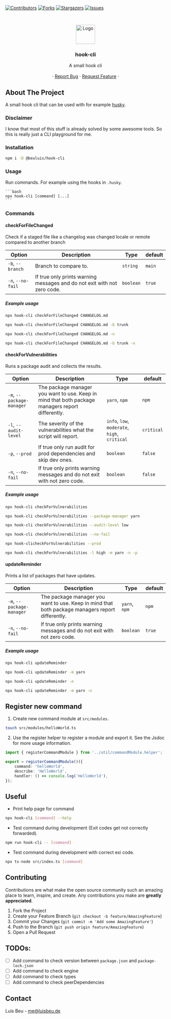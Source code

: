 [![Contributors][contributors-shield]][contributors-url]
[![Forks][forks-shield]][forks-url]
[![Stargazers][stars-shield]][stars-url]
[![Issues][issues-shield]][issues-url]

<!-- PROJECT LOGO -->
<br />
<p align="center">
  <img src="https://yargs.js.org/images/yargs-logo.png" alt="Logo" height="60">

  <h3 align="center">hook-cli</h3>

  <p align="center">
    A small hook cli
    <br />
    <br />
    ·
    <a href="https://github.com/beuluis/hook-cli/issues">Report Bug</a>
    ·
    <a href="https://github.com/beuluis/hook-cli/issues">Request Feature</a>
    ·
  </p>
</p>

<!-- ABOUT THE PROJECT -->

## About The Project

A small hook cli that can be used with for example [husky](https://typicode.github.io/husky/#/).

### Disclaimer

I know that most of this stuff is already solved by some awesome tools. So this is really just a CLI playground for me.

### Installation

```bash
npm i -D @beuluis/hook-cli
```

### Usage

Run commands. For example using the hooks in `.husky`.

    ```bash
    npx hook-cli [command] [...]
    ```

### Commands

#### checkForFileChanged

Check if a staged file like a changelog was changed locale or remote compared to another branch

| Option            | Description                                                              | Type      | default |
| ----------------- | ------------------------------------------------------------------------ | --------- | ------- |
| `-b`, `--branch`  | Branch to compare to.                                                    | `string`  | `main`  |
| `-n`, `--no-fail` | If true only prints warning messages and do not exit with not zero code. | `boolean` | `true`  |

##### Example usage

```bash
npx hook-cli checkForFileChanged CHANGELOG.md
```

```bash
npx hook-cli checkForFileChanged CHANGELOG.md -b trunk
```

```bash
npx hook-cli checkForFileChanged CHANGELOG.md -n
```

```bash
npx hook-cli checkForFileChanged CHANGELOG.md -b trunk -n
```

#### checkForVulnerabilities

Runs a package audit and collects the results.

| Option                    | Description                                                                                      | Type                                          | default    |
| ------------------------- | ------------------------------------------------------------------------------------------------ | --------------------------------------------- | ---------- |
| `-m`, `--package-manager` | The package manager you want to use. Keep in mind that both package managers report differently. | `yarn`, `npm`                                 | `npm`      |
| `-l`, `--audit-level`     | The severity of the vulnerabilities what the script will report.                                 | `info`, `low`, `moderate`, `high`, `critical` | `critical` |
| `-p`, `--prod`            | If true only run audit for prod dependencies and skip dev ones.                                  | `boolean`                                     | `false`    |
| `-n`, `--no-fail`         | If true only prints warning messages and do not exit with not zero code.                         | `boolean`                                     | `false`    |

##### Example usage

```bash
npx hook-cli checkForVulnerabilities
```

```bash
npx hook-cli checkForVulnerabilities --package-manager yarn
```

```bash
npx hook-cli checkForVulnerabilities --audit-level low
```

```bash
npx hook-cli checkForVulnerabilities --no-fail
```

```bash
npx hook-clicheckForVulnerabilities --prod
```

```bash
npx hook-cli checkForVulnerabilities -l high -m yarn -n -p
```

#### updateReminder

Prints a list of packages that have updates.

| Option                    | Description                                                                                      | Type          | default |
| ------------------------- | ------------------------------------------------------------------------------------------------ | ------------- | ------- |
| `-m`, `--package-manager` | The package manager you want to use. Keep in mind that both package managers report differently. | `yarn`, `npm` | `npm`   |
| `-n`, `--no-fail`         | If true only prints warning messages and do not exit with not zero code.                         | `boolean`     | `true`  |

##### Example usage

```bash
npx hook-cli updateReminder
```

```bash
npx hook-cli updateReminder -m yarn
```

```bash
npx hook-cli updateReminder -n
```

```bash
npx hook-cli updateReminder -m yarn -n
```

<!-- REGISTER NEW COMMAND -->

## Register new command

1. Create new command module at `src/modules`.

```bash
touch src/modules/helloWorld.ts
```

2. Use the register helper to register a module and export it. See the Jsdoc for more usage information.

```typescript
import { registerCommandModule } from '../util/commandModule.helper';

export = registerCommandModule()({
    command: 'helloWorld',
    describe: 'HelloWorld',
    handler: () => console.log('HelloWorld'),
});
```

<!-- USEFUL -->

## Useful

-   Print help page for command

```bash
npx hook-cli [command] --help
```

-   Test command during development (Exit codes get not correctly forwarded).

```bash
npm run hook-cli -- [command]
```

-   Test command during development with correct exi code.

```bash
npx ts-node src/index.ts [command]
```

<!-- CONTRIBUTING -->

## Contributing

Contributions are what make the open source community such an amazing place to learn, inspire, and create. Any contributions you make are **greatly appreciated**.

1. Fork the Project
2. Create your Feature Branch (`git checkout -b feature/AmazingFeature`)
3. Commit your Changes (`git commit -m 'Add some AmazingFeature'`)
4. Push to the Branch (`git push origin feature/AmazingFeature`)
5. Open a Pull Request

<!-- TODO -->

## TODOs:

-   [ ] Add command to check version between `package.json` and `package-lock.json`
-   [ ] Add command to check engine
-   [ ] Add command to check types
-   [ ] Add command to check peerDependencies

<!-- CONTACT -->

## Contact

Luis Beu - me@luisbeu.de

<!-- MARKDOWN LINKS & IMAGES -->
<!-- https://www.markdownguide.org/basic-syntax/#reference-style-links -->

[contributors-shield]: https://img.shields.io/github/contributors/beuluis/hook-cli.svg?style=flat-square
[contributors-url]: https://github.com/beuluis/hook-cli/graphs/contributors
[forks-shield]: https://img.shields.io/github/forks/beuluis/hook-cli.svg?style=flat-square
[forks-url]: https://github.com/beuluis/hook-cli/network/members
[stars-shield]: https://img.shields.io/github/stars/beuluis/hook-cli.svg?style=flat-square
[stars-url]: https://github.com/beuluis/hook-cli/stargazers
[issues-shield]: https://img.shields.io/github/issues/beuluis/hook-cli.svg?style=flat-square
[issues-url]: https://github.com/beuluis/hook-cli/issues
[license-shield]: https://img.shields.io/github/license/beuluis/hook-cli.svg?style=flat-square
